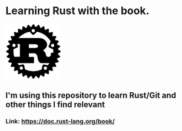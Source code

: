 # Learning Rust with the book.
<img src="images/rust.png" alt="rust" width="150" height="150"/>

## I'm using this repository to learn Rust/Git and other things I find relevant

### Link: <https://doc.rust-lang.org/book/>
